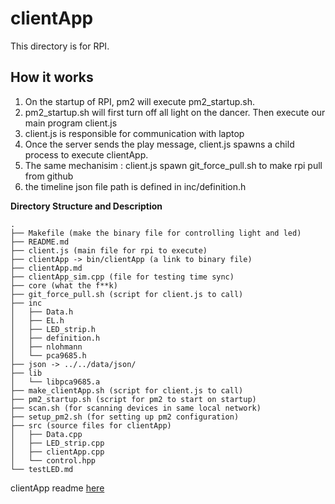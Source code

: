 # clientApp
This directory is for RPI.
## How it works
1. On the startup of RPI, pm2 will execute pm2_startup.sh.
2. pm2_startup.sh will first turn off all light on the dancer. Then execute our main program client.js
3. client.js is responsible for communication with laptop
4. Once the server sends the play message, client.js spawns a child process to execute clientApp.
5. The same mechanisim : client.js spawn git_force_pull.sh to make rpi pull from github
6. the timeline json file path is defined in inc/definition.h

**Directory Structure and Description**
```
.
├── Makefile (make the binary file for controlling light and led)
├── README.md
├── client.js (main file for rpi to execute)
├── clientApp -> bin/clientApp (a link to binary file)
├── clientApp.md
├── clientApp_sim.cpp (file for testing time sync)
├── core (what the f**k)
├── git_force_pull.sh (script for client.js to call)
├── inc
│   ├── Data.h
│   ├── EL.h
│   ├── LED_strip.h
│   ├── definition.h
│   ├── nlohmann
│   └── pca9685.h
├── json -> ../../data/json/
├── lib
│   └── libpca9685.a
├── make_clientApp.sh (script for client.js to call)
├── pm2_startup.sh (script for pm2 to start on startup)
├── scan.sh (for scanning devices in same local network)
├── setup_pm2.sh (for setting up pm2 configuration)
├── src (source files for clientApp)
│   ├── Data.cpp
│   ├── LED_strip.cpp
│   ├── clientApp.cpp
│   └── control.hpp
└── testLED.md
```
clientApp readme [here](./clientApp.md)

